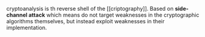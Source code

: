 cryptoanalysis is th reverse shell of the [[criptography]].
Based on **side-channel attack** which means do not target weaknesses in the cryptographic algorithms themselves, but instead exploit weaknesses in their implementation.